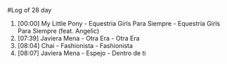 #Log of 28 day

1. [00:00] My Little Pony - Equestria Girls Para Siempre - Equestria Girls Para Siempre (feat. Angelic)
1. [07:39] Javiera Mena - Otra Era - Otra Era
1. [08:04] Chai - Fashionista - Fashionista
1. [08:07] Javiera Mena - Espejo - Dentro de ti
